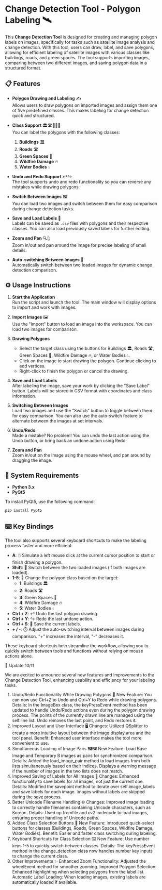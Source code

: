 # Change Detection Tool - Polygon Labeling 🛰️

This **Change Detection Tool** is designed for creating and managing polygon labels on images, specifically for tasks such as satellite image analysis and change detection. With this tool, users can draw, label, and save polygons, allowing for efficient labeling of satellite images with various classes like buildings, roads, and green spaces. The tool supports importing images, comparing between two different images, and saving polygon data in a structured format.

## 📋 Features

- **Polygon Drawing and Labeling** ✍️  
  Allows users to draw polygons on imported images and assign them one of five predefined classes. This makes labeling for change detection quick and structured.
  
- **Class Support** 🏛️🛣️🌳🔥💧  
  You can label the polygons with the following classes:  
  1. **Buildings** 🏛️  
  2. **Roads** 🛣️  
  3. **Green Spaces** 🌳  
  4. **Wildfire Damage** 🔥  
  5. **Water Bodies** 💧  

- **Undo and Redo Support** ↩️↪️  
  The tool supports undo and redo functionality so you can reverse any mistakes while drawing polygons.

- **Switch Between Images** 🖼️  
  You can load two images and switch between them for easy comparison during change detection tasks.

- **Save and Load Labels** 💾  
  Labels can be saved as `.csv` files with polygons and their respective classes. You can also load previously saved labels for further editing.

- **Zoom and Pan** 🔍👆  
  Zoom in/out and pan around the image for precise labeling of small details.

- **Auto-switching Between Images** 🔄  
  Automatically switch between two loaded images for dynamic change detection comparison.

## ⚙️ Usage Instructions

1. **Start the Application**  
   Run the script and launch the tool. The main window will display options to import and work with images.

2. **Import Images** 🖼️  
   Use the "Import" button to load an image into the workspace. You can load two images for comparison.

3. **Drawing Polygons**  
   - Select the target class using the buttons for Buildings 🏛️, Roads 🛣️, Green Spaces 🌳, Wildfire Damage 🔥, or Water Bodies 💧.  
   - Click on the image to start drawing the polygon. Continue clicking to add vertices.
   - Right-click to finish the polygon or cancel the drawing.

4. **Save and Load Labels**  
   After labeling the image, save your work by clicking the "Save Label" button. Labels will be stored in CSV format with coordinates and class information.

5. **Switching Between Images**  
   Load two images and use the "Switch" button to toggle between them for easy comparison. You can also use the auto-switch feature to alternate between the images at set intervals.

6. **Undo/Redo**  
   Made a mistake? No problem! You can undo the last action using the Undo button, or bring back an undone action using Redo.

7. **Zoom and Pan**  
   Zoom in/out on the image using the mouse wheel, and pan around by dragging the image.

## 🚀 System Requirements

- **Python 3.x**
- **PyQt5**

To install PyQt5, use the following command:

```bash
pip install PyQt5
```

## ⌨️ Key Bindings

The tool also supports several keyboard shortcuts to make the labeling process faster and more efficient:

- **A**: 🖱️ Simulate a left mouse click at the current cursor position to start or finish drawing a polygon.
- **Shift**: 🔀 Switch between the two loaded images (if both images are loaded).
- **1-5**: 🔢 Change the polygon class based on the target:
  - **1**: Buildings 🏛️
  - **2**: Roads 🛣️
  - **3**: Green Spaces 🌳
  - **4**: Wildfire Damage 🔥
  - **5**: Water Bodies 💧
- **Ctrl + Z**: ↩️ Undo the last polygon drawing.
- **Ctrl + Y**: ↪️ Redo the last undone action.
- **Ctrl + S**: 💾 Save the current labels.
- **+ / -**: ⏱️ Adjust the auto-switching interval between images during comparison. "+" increases the interval, "-" decreases it.

These keyboard shortcuts help streamline the workflow, allowing you to quickly switch between tools and functions without relying on mouse actions alone.

📅 Update 10/11

We are excited to announce several new features and improvements to the Change Detection Tool, enhancing usability and efficiency for your labeling tasks.

1. Undo/Redo Functionality While Drawing Polygons 🔄
New Feature: You can now use Ctrl+Z to Undo and Ctrl+Y to Redo while drawing polygons.
Details:
In the ImageBox class, the keyPressEvent method has been updated to handle Undo/Redo actions even during the polygon drawing process.
The points of the currently drawn line are managed using the self.line list. Undo removes the last point, and Redo restores it.
2. Improved Layout and User Interface 🖥️
Changes: Utilized QSplitter to create a more intuitive layout between the image display area and the tool panel.
Benefit: Enhanced user interface makes the tool more convenient to use.
3. Simultaneous Loading of Image Pairs 🖼️🖼️
New Feature: Load Base Image and Temporary B images as pairs for synchronized comparison.
Details:
Added the load_image_pair method to load images from both lists simultaneously based on their indices.
Displays a warning message if the number of images in the two lists does not match.
4. Improved Saving of Labels for All Images 💾
Changes: Enhanced functionality to save labels for all images, not just the current one.
Details:
Modified the savepoint method to iterate over self.image_labels and save labels for each image.
Images without labels are skipped during the save process.
5. Better Unicode Filename Handling 🌐
Changes: Improved image loading to correctly handle filenames containing Unicode characters, such as Korean.
Details:
Used np.fromfile and cv2.imdecode to load images, ensuring proper handling of Unicode paths.
6. Added Class Selection Buttons 🔘
New Feature: Introduced quick-select buttons for classes (Buildings, Roads, Green Spaces, Wildfire Damage, Water Bodies).
Benefit: Easier and faster class switching during labeling.
7. Keyboard Shortcuts for Class Selection ⌨️
New Feature: Use number keys 1-5 to quickly switch between classes.
Details:
The keyPressEvent method in the change_detection class now handles number key inputs to change the current class.
8. Other Improvements ✨
Enhanced Zoom Functionality: Adjusted the wheelEvent method for smoother zooming.
Improved Polygon Selection: Enhanced highlighting when selecting polygons from the label list.
Automatic Label Loading: When loading images, existing labels are automatically loaded if available.

